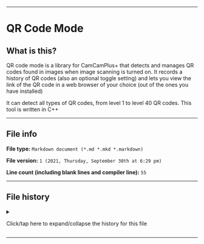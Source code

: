 
***

# QR Code Mode

## What is this?

QR code mode is a library for CamCamPlus+ that detects and manages QR codes found in images when image scanning is turned on. It records a history of QR codes (also an optional toggle setting) and lets you view the link of the QR code in a web browser of your choice (out of the ones you have installed)

It can detect all types of QR codes, from level 1 to level 40 QR codes. This tool is written in C++

***

## File info

**File type:** `Markdown document (*.md *.mkd *.markdown)`

**File version:** `1 (2021, Thursday, September 30th at 6:29 pm)`

**Line count (including blank lines and compiler line):** `55`

***

## File history

<details><summary><p>Click/tap here to expand/collapse the history for this file</p></summary>

**Version 1 (2021, Thursday, September 30th at 6:29 pm)**

> Changes:

> * Started the file

> * Added the title section

> * Added the about section

> * Added the file info section

> * Added the file history section

> * No other changes in version 1

**Version 2 (Coming soon)**

> Changes:

> * Coming soon

> * No other changes in version 2

</details>

***
